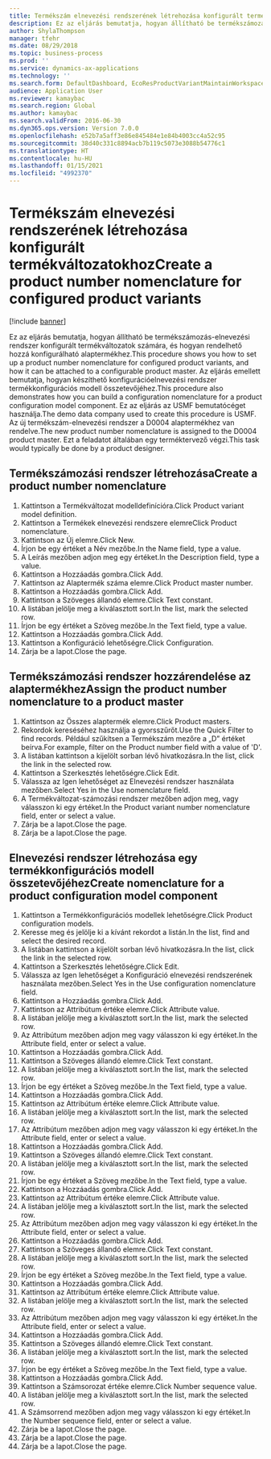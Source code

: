 ```yaml
---
title: Termékszám elnevezési rendszerének létrehozása konfigurált termékváltozatokhoz
description: Ez az eljárás bemutatja, hogyan állítható be termékszámozás-elnevezési rendszer konfigurált termékváltozatok számára, és hogyan rendelhető hozzá konfigurálható alaptermékhez.
author: ShylaThompson
manager: tfehr
ms.date: 08/29/2018
ms.topic: business-process
ms.prod: ''
ms.service: dynamics-ax-applications
ms.technology: ''
ms.search.form: DefaultDashboard, EcoResProductVariantMaintainWorkspace, EcoResNomenclature, EcoResProductListPage, EcoResProductDetails, PCProductConfigurationModelListPage, PCProductConfigurationModelDetails
audience: Application User
ms.reviewer: kamaybac
ms.search.region: Global
ms.author: kamaybac
ms.search.validFrom: 2016-06-30
ms.dyn365.ops.version: Version 7.0.0
ms.openlocfilehash: e52b7a5aff3e86e845484e1e84b4003cc4a52c95
ms.sourcegitcommit: 38d40c331c8894acb7b119c5073e3088b54776c1
ms.translationtype: HT
ms.contentlocale: hu-HU
ms.lasthandoff: 01/15/2021
ms.locfileid: "4992370"
---
```

# <a name="create-a-product-number-nomenclature-for-configured-product-variants"></a><span data-ttu-id="b4b8a-103">Termékszám elnevezési rendszerének létrehozása konfigurált termékváltozatokhoz</span><span class="sxs-lookup"><span data-stu-id="b4b8a-103">Create a product number nomenclature for configured product variants</span></span>

[!include [banner](../../includes/banner.md)]

<span data-ttu-id="b4b8a-104">Ez az eljárás bemutatja, hogyan állítható be termékszámozás-elnevezési rendszer konfigurált termékváltozatok számára, és hogyan rendelhető hozzá konfigurálható alaptermékhez.</span><span class="sxs-lookup"><span data-stu-id="b4b8a-104">This procedure shows you how to set up a product number nomenclature for configured product variants, and how it can be attached to a configurable product master.</span></span> <span data-ttu-id="b4b8a-105">Az eljárás emellett bemutatja, hogyan készíthető konfigurációelnevezési rendszer termékkonfigurációs modell összetevőjéhez.</span><span class="sxs-lookup"><span data-stu-id="b4b8a-105">This procedure also demonstrates how you can build a configuration nomenclature for a product configuration model component.</span></span> <span data-ttu-id="b4b8a-106">Ez az eljárás az USMF bemutatócéget használja.</span><span class="sxs-lookup"><span data-stu-id="b4b8a-106">The demo data company used to create this procedure is USMF.</span></span> <span data-ttu-id="b4b8a-107">Az új termékszám-elnevezési rendszer a D0004 alaptermékhez van rendelve.</span><span class="sxs-lookup"><span data-stu-id="b4b8a-107">The new product number nomenclature is assigned to the D0004 product master.</span></span> <span data-ttu-id="b4b8a-108">Ezt a feladatot általában egy terméktervező végzi.</span><span class="sxs-lookup"><span data-stu-id="b4b8a-108">This task would typically be done by a product designer.</span></span>


## <a name="create-a-product-number-nomenclature"></a><span data-ttu-id="b4b8a-109">Termékszámozási rendszer létrehozása</span><span class="sxs-lookup"><span data-stu-id="b4b8a-109">Create a product number nomenclature</span></span>
1. <span data-ttu-id="b4b8a-110">Kattintson a Termékváltozat modelldefinícióra.</span><span class="sxs-lookup"><span data-stu-id="b4b8a-110">Click Product variant model definition.</span></span>
2. <span data-ttu-id="b4b8a-111">Kattintson a Termékek elnevezési rendszere elemre</span><span class="sxs-lookup"><span data-stu-id="b4b8a-111">Click Product nomenclature.</span></span>
3. <span data-ttu-id="b4b8a-112">Kattintson az Új elemre.</span><span class="sxs-lookup"><span data-stu-id="b4b8a-112">Click New.</span></span>
4. <span data-ttu-id="b4b8a-113">Írjon be egy értéket a Név mezőbe.</span><span class="sxs-lookup"><span data-stu-id="b4b8a-113">In the Name field, type a value.</span></span>
5. <span data-ttu-id="b4b8a-114">A Leírás mezőben adjon meg egy értéket.</span><span class="sxs-lookup"><span data-stu-id="b4b8a-114">In the Description field, type a value.</span></span>
6. <span data-ttu-id="b4b8a-115">Kattintson a Hozzáadás gombra.</span><span class="sxs-lookup"><span data-stu-id="b4b8a-115">Click Add.</span></span>
7. <span data-ttu-id="b4b8a-116">Kattintson az Alaptermék száma elemre.</span><span class="sxs-lookup"><span data-stu-id="b4b8a-116">Click Product master number.</span></span>
8. <span data-ttu-id="b4b8a-117">Kattintson a Hozzáadás gombra.</span><span class="sxs-lookup"><span data-stu-id="b4b8a-117">Click Add.</span></span>
9. <span data-ttu-id="b4b8a-118">Kattintson a Szöveges állandó elemre.</span><span class="sxs-lookup"><span data-stu-id="b4b8a-118">Click Text constant.</span></span>
10. <span data-ttu-id="b4b8a-119">A listában jelölje meg a kiválasztott sort.</span><span class="sxs-lookup"><span data-stu-id="b4b8a-119">In the list, mark the selected row.</span></span>
11. <span data-ttu-id="b4b8a-120">Írjon be egy értéket a Szöveg mezőbe.</span><span class="sxs-lookup"><span data-stu-id="b4b8a-120">In the Text field, type a value.</span></span>
12. <span data-ttu-id="b4b8a-121">Kattintson a Hozzáadás gombra.</span><span class="sxs-lookup"><span data-stu-id="b4b8a-121">Click Add.</span></span>
13. <span data-ttu-id="b4b8a-122">Kattintson a Konfiguráció lehetőségre.</span><span class="sxs-lookup"><span data-stu-id="b4b8a-122">Click Configuration.</span></span>
14. <span data-ttu-id="b4b8a-123">Zárja be a lapot.</span><span class="sxs-lookup"><span data-stu-id="b4b8a-123">Close the page.</span></span>

## <a name="assign-the-product-number-nomenclature-to-a-product-master"></a><span data-ttu-id="b4b8a-124">Termékszámozási rendszer hozzárendelése az alaptermékhez</span><span class="sxs-lookup"><span data-stu-id="b4b8a-124">Assign the product number nomenclature to a product master</span></span>
1. <span data-ttu-id="b4b8a-125">Kattintson az Összes alaptermék elemre.</span><span class="sxs-lookup"><span data-stu-id="b4b8a-125">Click Product masters.</span></span>
2. <span data-ttu-id="b4b8a-126">Rekordok kereséséhez használja a gyorsszűrőt.</span><span class="sxs-lookup"><span data-stu-id="b4b8a-126">Use the Quick Filter to find records.</span></span> <span data-ttu-id="b4b8a-127">Például szűkítsen a Termékszám mezőre a „D” értéket beírva.</span><span class="sxs-lookup"><span data-stu-id="b4b8a-127">For example, filter on the Product number field with a value of 'D'.</span></span>
3. <span data-ttu-id="b4b8a-128">A listában kattintson a kijelölt sorban lévő hivatkozásra.</span><span class="sxs-lookup"><span data-stu-id="b4b8a-128">In the list, click the link in the selected row.</span></span>
4. <span data-ttu-id="b4b8a-129">Kattintson a Szerkesztés lehetőségre.</span><span class="sxs-lookup"><span data-stu-id="b4b8a-129">Click Edit.</span></span>
5. <span data-ttu-id="b4b8a-130">Válassza az Igen lehetőséget az Elnevezési rendszer használata mezőben.</span><span class="sxs-lookup"><span data-stu-id="b4b8a-130">Select Yes in the Use nomenclature field.</span></span>
6. <span data-ttu-id="b4b8a-131">A Termékváltozat-számozási rendszer mezőben adjon meg, vagy válasszon ki egy értéket.</span><span class="sxs-lookup"><span data-stu-id="b4b8a-131">In the Product variant number nomenclature field, enter or select a value.</span></span>
7. <span data-ttu-id="b4b8a-132">Zárja be a lapot.</span><span class="sxs-lookup"><span data-stu-id="b4b8a-132">Close the page.</span></span>
8. <span data-ttu-id="b4b8a-133">Zárja be a lapot.</span><span class="sxs-lookup"><span data-stu-id="b4b8a-133">Close the page.</span></span>

## <a name="create-nomenclature-for-a-product-configuration-model-component"></a><span data-ttu-id="b4b8a-134">Elnevezési rendszer létrehozása egy termékkonfigurációs modell összetevőjéhez</span><span class="sxs-lookup"><span data-stu-id="b4b8a-134">Create nomenclature for a product configuration model component</span></span>
1. <span data-ttu-id="b4b8a-135">Kattintson a Termékkonfigurációs modellek lehetőségre.</span><span class="sxs-lookup"><span data-stu-id="b4b8a-135">Click Product configuration models.</span></span>
2. <span data-ttu-id="b4b8a-136">Keresse meg és jelölje ki a kívánt rekordot a listán.</span><span class="sxs-lookup"><span data-stu-id="b4b8a-136">In the list, find and select the desired record.</span></span>
3. <span data-ttu-id="b4b8a-137">A listában kattintson a kijelölt sorban lévő hivatkozásra.</span><span class="sxs-lookup"><span data-stu-id="b4b8a-137">In the list, click the link in the selected row.</span></span>
4. <span data-ttu-id="b4b8a-138">Kattintson a Szerkesztés lehetőségre.</span><span class="sxs-lookup"><span data-stu-id="b4b8a-138">Click Edit.</span></span>
5. <span data-ttu-id="b4b8a-139">Válassza az Igen lehetőséget a Konfiguráció elnevezési rendszerének használata mezőben.</span><span class="sxs-lookup"><span data-stu-id="b4b8a-139">Select Yes in the Use configuration nomenclature field.</span></span>
6. <span data-ttu-id="b4b8a-140">Kattintson a Hozzáadás gombra.</span><span class="sxs-lookup"><span data-stu-id="b4b8a-140">Click Add.</span></span>
7. <span data-ttu-id="b4b8a-141">Kattintson az Attribútum értéke elemre.</span><span class="sxs-lookup"><span data-stu-id="b4b8a-141">Click Attribute value.</span></span>
8. <span data-ttu-id="b4b8a-142">A listában jelölje meg a kiválasztott sort.</span><span class="sxs-lookup"><span data-stu-id="b4b8a-142">In the list, mark the selected row.</span></span>
9. <span data-ttu-id="b4b8a-143">Az Attribútum mezőben adjon meg vagy válasszon ki egy értéket.</span><span class="sxs-lookup"><span data-stu-id="b4b8a-143">In the Attribute field, enter or select a value.</span></span>
10. <span data-ttu-id="b4b8a-144">Kattintson a Hozzáadás gombra.</span><span class="sxs-lookup"><span data-stu-id="b4b8a-144">Click Add.</span></span>
11. <span data-ttu-id="b4b8a-145">Kattintson a Szöveges állandó elemre.</span><span class="sxs-lookup"><span data-stu-id="b4b8a-145">Click Text constant.</span></span>
12. <span data-ttu-id="b4b8a-146">A listában jelölje meg a kiválasztott sort.</span><span class="sxs-lookup"><span data-stu-id="b4b8a-146">In the list, mark the selected row.</span></span>
13. <span data-ttu-id="b4b8a-147">Írjon be egy értéket a Szöveg mezőbe.</span><span class="sxs-lookup"><span data-stu-id="b4b8a-147">In the Text field, type a value.</span></span>
14. <span data-ttu-id="b4b8a-148">Kattintson a Hozzáadás gombra.</span><span class="sxs-lookup"><span data-stu-id="b4b8a-148">Click Add.</span></span>
15. <span data-ttu-id="b4b8a-149">Kattintson az Attribútum értéke elemre.</span><span class="sxs-lookup"><span data-stu-id="b4b8a-149">Click Attribute value.</span></span>
16. <span data-ttu-id="b4b8a-150">A listában jelölje meg a kiválasztott sort.</span><span class="sxs-lookup"><span data-stu-id="b4b8a-150">In the list, mark the selected row.</span></span>
17. <span data-ttu-id="b4b8a-151">Az Attribútum mezőben adjon meg vagy válasszon ki egy értéket.</span><span class="sxs-lookup"><span data-stu-id="b4b8a-151">In the Attribute field, enter or select a value.</span></span>
18. <span data-ttu-id="b4b8a-152">Kattintson a Hozzáadás gombra.</span><span class="sxs-lookup"><span data-stu-id="b4b8a-152">Click Add.</span></span>
19. <span data-ttu-id="b4b8a-153">Kattintson a Szöveges állandó elemre.</span><span class="sxs-lookup"><span data-stu-id="b4b8a-153">Click Text constant.</span></span>
20. <span data-ttu-id="b4b8a-154">A listában jelölje meg a kiválasztott sort.</span><span class="sxs-lookup"><span data-stu-id="b4b8a-154">In the list, mark the selected row.</span></span>
21. <span data-ttu-id="b4b8a-155">Írjon be egy értéket a Szöveg mezőbe.</span><span class="sxs-lookup"><span data-stu-id="b4b8a-155">In the Text field, type a value.</span></span>
22. <span data-ttu-id="b4b8a-156">Kattintson a Hozzáadás gombra.</span><span class="sxs-lookup"><span data-stu-id="b4b8a-156">Click Add.</span></span>
23. <span data-ttu-id="b4b8a-157">Kattintson az Attribútum értéke elemre.</span><span class="sxs-lookup"><span data-stu-id="b4b8a-157">Click Attribute value.</span></span>
24. <span data-ttu-id="b4b8a-158">A listában jelölje meg a kiválasztott sort.</span><span class="sxs-lookup"><span data-stu-id="b4b8a-158">In the list, mark the selected row.</span></span>
25. <span data-ttu-id="b4b8a-159">Az Attribútum mezőben adjon meg vagy válasszon ki egy értéket.</span><span class="sxs-lookup"><span data-stu-id="b4b8a-159">In the Attribute field, enter or select a value.</span></span>
26. <span data-ttu-id="b4b8a-160">Kattintson a Hozzáadás gombra.</span><span class="sxs-lookup"><span data-stu-id="b4b8a-160">Click Add.</span></span>
27. <span data-ttu-id="b4b8a-161">Kattintson a Szöveges állandó elemre.</span><span class="sxs-lookup"><span data-stu-id="b4b8a-161">Click Text constant.</span></span>
28. <span data-ttu-id="b4b8a-162">A listában jelölje meg a kiválasztott sort.</span><span class="sxs-lookup"><span data-stu-id="b4b8a-162">In the list, mark the selected row.</span></span>
29. <span data-ttu-id="b4b8a-163">Írjon be egy értéket a Szöveg mezőbe.</span><span class="sxs-lookup"><span data-stu-id="b4b8a-163">In the Text field, type a value.</span></span>
30. <span data-ttu-id="b4b8a-164">Kattintson a Hozzáadás gombra.</span><span class="sxs-lookup"><span data-stu-id="b4b8a-164">Click Add.</span></span>
31. <span data-ttu-id="b4b8a-165">Kattintson az Attribútum értéke elemre.</span><span class="sxs-lookup"><span data-stu-id="b4b8a-165">Click Attribute value.</span></span>
32. <span data-ttu-id="b4b8a-166">A listában jelölje meg a kiválasztott sort.</span><span class="sxs-lookup"><span data-stu-id="b4b8a-166">In the list, mark the selected row.</span></span>
33. <span data-ttu-id="b4b8a-167">Az Attribútum mezőben adjon meg vagy válasszon ki egy értéket.</span><span class="sxs-lookup"><span data-stu-id="b4b8a-167">In the Attribute field, enter or select a value.</span></span>
34. <span data-ttu-id="b4b8a-168">Kattintson a Hozzáadás gombra.</span><span class="sxs-lookup"><span data-stu-id="b4b8a-168">Click Add.</span></span>
35. <span data-ttu-id="b4b8a-169">Kattintson a Szöveges állandó elemre.</span><span class="sxs-lookup"><span data-stu-id="b4b8a-169">Click Text constant.</span></span>
36. <span data-ttu-id="b4b8a-170">A listában jelölje meg a kiválasztott sort.</span><span class="sxs-lookup"><span data-stu-id="b4b8a-170">In the list, mark the selected row.</span></span>
37. <span data-ttu-id="b4b8a-171">Írjon be egy értéket a Szöveg mezőbe.</span><span class="sxs-lookup"><span data-stu-id="b4b8a-171">In the Text field, type a value.</span></span>
38. <span data-ttu-id="b4b8a-172">Kattintson a Hozzáadás gombra.</span><span class="sxs-lookup"><span data-stu-id="b4b8a-172">Click Add.</span></span>
39. <span data-ttu-id="b4b8a-173">Kattintson a Számsorozat értéke elemre.</span><span class="sxs-lookup"><span data-stu-id="b4b8a-173">Click Number sequence value.</span></span>
40. <span data-ttu-id="b4b8a-174">A listában jelölje meg a kiválasztott sort.</span><span class="sxs-lookup"><span data-stu-id="b4b8a-174">In the list, mark the selected row.</span></span>
41. <span data-ttu-id="b4b8a-175">A Számsorrend mezőben adjon meg vagy válasszon ki egy értéket.</span><span class="sxs-lookup"><span data-stu-id="b4b8a-175">In the Number sequence field, enter or select a value.</span></span>
42. <span data-ttu-id="b4b8a-176">Zárja be a lapot.</span><span class="sxs-lookup"><span data-stu-id="b4b8a-176">Close the page.</span></span>
43. <span data-ttu-id="b4b8a-177">Zárja be a lapot.</span><span class="sxs-lookup"><span data-stu-id="b4b8a-177">Close the page.</span></span>
44. <span data-ttu-id="b4b8a-178">Zárja be a lapot.</span><span class="sxs-lookup"><span data-stu-id="b4b8a-178">Close the page.</span></span>

